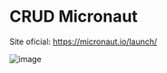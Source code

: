 
# CRUD Micronaut 

Site oficial: https://micronaut.io/launch/

![image](https://user-images.githubusercontent.com/18330802/230533513-9bfdcae8-718c-4b1a-a751-d1a91c1042a3.png)
